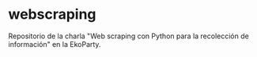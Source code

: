 # webscraping

Repositorio de la charla "Web scraping con Python para la recolección de información" en la EkoParty.

